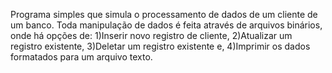 Programa simples que simula o processamento de dados de um cliente de um banco.
Toda manipulação de dados é feita através de arquivos binários, onde há opções de:
1)Inserir novo registro de cliente, 2)Atualizar um registro existente, 3)Deletar um registro existente e,
4)Imprimir os dados formatados para um arquivo texto.
